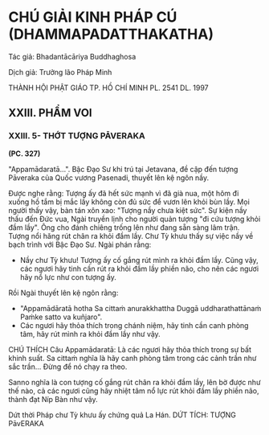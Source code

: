 # CHÚ GIẢI KINH PHÁP CÚ (DHAMMAPADATTHAKATHA)

Tác giả: Bhadantācāriya Buddhaghosa

Dịch giả: Trưởng lão Pháp Minh

THÀNH HỘI PHẬT GIÁO TP. HỒ CHÍ MINH
PL. 2541 DL. 1997

## XXIII. PHẨM VOI

### XXIII. 5- THỚT TƯỢNG PĀVERAKA

**(PC. 327)**

"Appamādaratā...".
Bậc Đạo Sư khi trú tại Jetavana, đề cập đến tượng Pāveraka của Quốc vương Pasenadi, thuyết lên kệ ngôn nầy.

Được nghe rằng: Tượng ấy đã hết sức mạnh vì đã già nua, một hôm đi xuống hồ tắm bị mắc lầy không còn đủ sức để vươn lên khỏi bùn lầy. Mọi người thấy vậy, bàn tán xôn xao: "Tượng nầy chưa kiệt sức". Sự kiện nầy thấu đến Đức vua, Ngài truyền lịnh cho người quản tượng "đi cứu tượng khỏi đầm lầy". Ông cho đánh chiêng trống lên như đang sẵn sàng lâm trận. Tượng nổi hăng rút chân ra khỏi đầm lầy. Chư Tỳ khưu thấy sự việc nầy về bạch trình với Bậc Đạo Sư. Ngài phán rằng:

- Nầy chư Tỳ khưu! Tượng ấy cố gắng rút mình ra khỏi đầm lầy. Cũng vậy, các ngươi hãy tinh cần rút ra khỏi đầm lầy phiền não, cho nên các ngươi hãy nổ lực như con tượng ấy.

Rồi Ngài thuyết lên kệ ngôn rằng:

- "Appamādāratā hotha
  Sa cittaṁ anurakkhattha
  Duggā uddharathattānaṁ
  Paṁke satto va kuñjaro".
- Các ngươi hãy thỏa thích trong chánh niệm, hãy tinh cần canh phòng tâm, hãy rút mình ra khỏi đầm lầy như vậy.

CHÚ THÍCH
Câu Appamādaratā: Là các ngươi hãy thỏa thích trong sự bất khinh suất.
Sa cittaṁ nghĩa là hãy canh phòng tâm trong các cảnh trần như sắc trần... Đừng để nó chạy ra theo.

Sanno nghĩa là con tượng cố gắng rút chân ra khỏi đầm lầy, lên bờ được như thế nào, cả các ngươi cũng hãy nhiệt tâm nổ lực rút khỏi đầm lầy phiền não, thành đạt Níp Bàn như vậy.

Dứt thời Pháp chư Tỳ khưu ấy chứng quả La Hán.
DỨT TÍCH: TƯỢNG PāvERAKA
